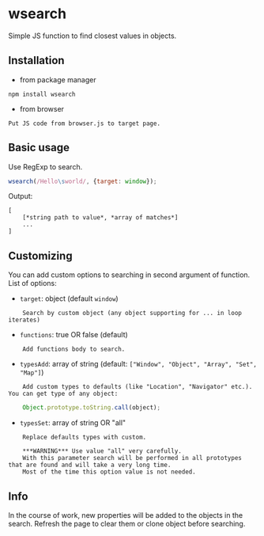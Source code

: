 # wsearch
Simple JS function to find closest values in objects.
## Installation
- from package manager
```
npm install wsearch
```
- from browser
```
Put JS code from browser.js to target page.
```
## Basic usage
Use RegExp to search.
```js
wsearch(/Hello\sworld/, {target: window});
```
Output:
```
[
	[*string path to value*, *array of matches*]
	...
]
```
## Customizing
You can add custom options to searching in second argument of function.
List of options:
- `target`: object (default `window`)
```
	Search by custom object (any object supporting for ... in loop iterates)
```
- `functions`: true OR false (default)
```
	Add functions body to search.
```
- `typesAdd`: array of string (default: `["Window", "Object", "Array", "Set", "Map"]`)
```
	Add custom types to defaults (like "Location", "Navigator" etc.). You can get type of any object:
```

```js
	Object.prototype.toString.call(object);
```
- `typesSet`: array of string OR "all"
```
	Replace defaults types with custom.

	***WARNING*** Use value "all" very carefully.
	With this parameter search will be performed in all prototypes that are found and will take a very long time.
	Most of the time this option value is not needed.
```
## Info
In the course of work, new properties will be added to the objects in the search.
Refresh the page to clear them or clone object before searching.
